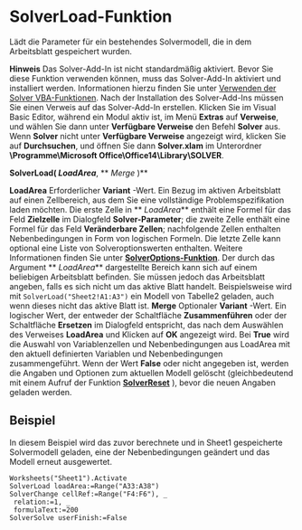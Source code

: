 
# SolverLoad-Funktion

Lädt die Parameter für ein bestehendes Solvermodell, die in dem Arbeitsblatt gespeichert wurden.


 **Hinweis**  Das Solver-Add-In ist nicht standardmäßig aktiviert. Bevor Sie diese Funktion verwenden können, muss das Solver-Add-In aktiviert und installiert werden. Informationen hierzu finden Sie unter [Verwenden der Solver VBA-Funktionen](37d0aa49-2e5c-5efe-1c69-b5168af1f231.md). Nach der Installation des Solver-Add-Ins müssen Sie einen Verweis auf das Solver-Add-In erstellen. Klicken Sie im Visual Basic Editor, während ein Modul aktiv ist, im Menü  **Extras** auf **Verweise**, und wählen Sie dann unter  **Verfügbare Verweise** den Befehl **Solver** aus. Wenn **Solver** nicht unter **Verfügbare Verweise** angezeigt wird, klicken Sie auf **Durchsuchen**, und öffnen Sie dann  **Solver.xlam** im Unterordner **\Programme\Microsoft Office\Office14\Library\SOLVER**.


 **SolverLoad( _LoadArea_**, ** _Merge_ )**

 **LoadArea** Erforderlicher **Variant** -Wert. Ein Bezug im aktiven Arbeitsblatt auf einen Zellbereich, aus dem Sie eine vollständige Problemspezifikation laden möchten. Die erste Zelle in ** _LoadArea_** enthält eine Formel für das Feld **Zielzelle** im Dialogfeld **Solver-Parameter**; die zweite Zelle enthält eine Formel für das Feld **Veränderbare Zellen**; nachfolgende Zellen enthalten Nebenbedingungen in Form von logischen Formeln. Die letzte Zelle kann optional eine Liste von Solveroptionswerten enthalten. Weitere Informationen finden Sie unter **[SolverOptions-Funktion](270d5440-ac1e-2436-b632-5877ede0820e.md)**. Der durch das Argument ** _LoadArea_** dargestellte Bereich kann sich auf einem beliebigen Arbeitsblatt befinden. Sie müssen jedoch das Arbeitsblatt angeben, falls es sich nicht um das aktive Blatt handelt. Beispielsweise wird mit `SolverLoad("Sheet2!A1:A3")` ein Modell von Tabelle2 geladen, auch wenn dieses nicht das aktive Blatt ist.
 **Merge** Optionaler **Variant** -Wert. Ein logischer Wert, der entweder der Schaltfläche **Zusammenführen** oder der Schaltfläche **Ersetzen** im Dialogfeld entspricht, das nach dem Auswählen des Verweises **LoadArea** und Klicken auf **OK** angezeigt wird. Bei **True** wird die Auswahl von Variablenzellen und Nebenbedingungen aus LoadArea mit den aktuell definierten Variablen und Nebenbedingungen zusammengeführt. Wenn der Wert **False** oder nicht angegeben ist, werden die Angaben und Optionen zum aktuellen Modell gelöscht (gleichbedeutend mit einem Aufruf der Funktion **[SolverReset](5c8f99e7-9451-3e72-1d93-4fcd72fc3e71.md)** ), bevor die neuen Angaben geladen werden.

## Beispiel

In diesem Beispiel wird das zuvor berechnete und in Sheet1 gespeicherte Solvermodell geladen, eine der Nebenbedingungen geändert und das Modell erneut ausgewertet.


```
Worksheets("Sheet1").Activate 
SolverLoad loadArea:=Range("A33:A38") 
SolverChange cellRef:=Range("F4:F6"), _ 
 relation:=1, _ 
 formulaText:=200 
SolverSolve userFinish:=False
```

